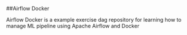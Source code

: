 ##Airflow Docker

Airflow Docker is a example exercise dag repository for learning how to manage ML pipeline using Apache Airflow and Docker
